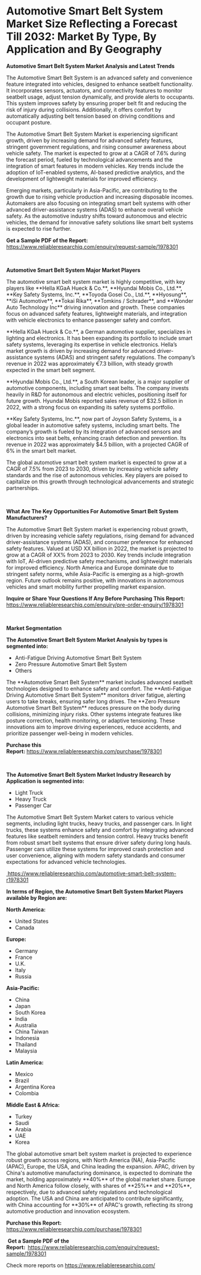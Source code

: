<p><h1>Automotive Smart Belt System Market Size Reflecting a Forecast Till 2032: Market By Type, By Application and By Geography</h1></p><p><strong>Automotive Smart Belt System Market Analysis and Latest Trends</strong></p>
<p><p>The Automotive Smart Belt System is an advanced safety and convenience feature integrated into vehicles, designed to enhance seatbelt functionality. It incorporates sensors, actuators, and connectivity features to monitor seatbelt usage, adjust tension dynamically, and provide alerts to occupants. This system improves safety by ensuring proper belt fit and reducing the risk of injury during collisions. Additionally, it offers comfort by automatically adjusting belt tension based on driving conditions and occupant posture.</p><p>The Automotive Smart Belt System Market is experiencing significant growth, driven by increasing demand for advanced safety features, stringent government regulations, and rising consumer awareness about vehicle safety. The market is expected to grow at a CAGR of 7.6% during the forecast period, fueled by technological advancements and the integration of smart features in modern vehicles. Key trends include the adoption of IoT-enabled systems, AI-based predictive analytics, and the development of lightweight materials for improved efficiency.</p><p>Emerging markets, particularly in Asia-Pacific, are contributing to the growth due to rising vehicle production and increasing disposable incomes. Automakers are also focusing on integrating smart belt systems with other advanced driver-assistance systems (ADAS) to enhance overall vehicle safety. As the automotive industry shifts toward autonomous and electric vehicles, the demand for innovative safety solutions like smart belt systems is expected to rise further.</p></p>
<p><strong>Get a Sample PDF of the Report:&nbsp;</strong> <a href="https://www.reliableresearchiq.com/enquiry/request-sample/1978301?utm_campaign=1087&utm_medium=2&utm_source=Github&utm_content=ia&utm_term=24012025&utm_id=automotive-smart-belt-system">https://www.reliableresearchiq.com/enquiry/request-sample/1978301</a></p>
<p>&nbsp;</p>
<p><strong>Automotive Smart Belt System Major Market Players</strong></p>
<p><p>The automotive smart belt system market is highly competitive, with key players like **Hella KGaA Hueck & Co.**, **Hyundai Mobis Co., Ltd.**, **Key Safety Systems, Inc.**, **Toyoda Gosei Co., Ltd.**, **Hyosung**, **iSi Automotive**, **Tokai Rika**, **Tomkins / Schrader**, and **Wonder Auto Technology Inc** driving innovation and growth. These companies focus on advanced safety features, lightweight materials, and integration with vehicle electronics to enhance passenger safety and comfort.</p><p>**Hella KGaA Hueck & Co.**, a German automotive supplier, specializes in lighting and electronics. It has been expanding its portfolio to include smart safety systems, leveraging its expertise in vehicle electronics. Hella’s market growth is driven by increasing demand for advanced driver-assistance systems (ADAS) and stringent safety regulations. The company’s revenue in 2022 was approximately €7.3 billion, with steady growth expected in the smart belt segment.</p><p>**Hyundai Mobis Co., Ltd.**, a South Korean leader, is a major supplier of automotive components, including smart seat belts. The company invests heavily in R&D for autonomous and electric vehicles, positioning itself for future growth. Hyundai Mobis reported sales revenue of $32.5 billion in 2022, with a strong focus on expanding its safety systems portfolio.</p><p>**Key Safety Systems, Inc.**, now part of Joyson Safety Systems, is a global leader in automotive safety systems, including smart belts. The company’s growth is fueled by its integration of advanced sensors and electronics into seat belts, enhancing crash detection and prevention. Its revenue in 2022 was approximately $4.5 billion, with a projected CAGR of 6% in the smart belt market.</p><p>The global automotive smart belt system market is expected to grow at a CAGR of 7.5% from 2023 to 2030, driven by increasing vehicle safety standards and the rise of autonomous vehicles. Key players are poised to capitalize on this growth through technological advancements and strategic partnerships.</p></p>
<p>&nbsp;</p>
<p><strong>What Are The Key Opportunities For Automotive Smart Belt System Manufacturers?</strong></p>
<p><p>The Automotive Smart Belt System market is experiencing robust growth, driven by increasing vehicle safety regulations, rising demand for advanced driver-assistance systems (ADAS), and consumer preference for enhanced safety features. Valued at USD XX billion in 2022, the market is projected to grow at a CAGR of XX% from 2023 to 2030. Key trends include integration with IoT, AI-driven predictive safety mechanisms, and lightweight materials for improved efficiency. North America and Europe dominate due to stringent safety norms, while Asia-Pacific is emerging as a high-growth region. Future outlook remains positive, with innovations in autonomous vehicles and smart mobility further propelling market expansion.</p></p>
<p><strong>Inquire or Share Your Questions If Any Before Purchasing This Report:</strong> <a href="https://www.reliableresearchiq.com/enquiry/pre-order-enquiry/1978301?utm_campaign=1087&utm_medium=2&utm_source=Github&utm_content=ia&utm_term=24012025&utm_id=automotive-smart-belt-system">https://www.reliableresearchiq.com/enquiry/pre-order-enquiry/1978301</a></p>
<p>&nbsp;</p>
<p><strong>Market Segmentation</strong></p>
<p><strong>The Automotive Smart Belt System Market Analysis by types is segmented into:</strong></p>
<p><ul><li>Anti-Fatigue Driving Automotive Smart Belt System</li><li>Zero Pressure Automotive Smart Belt System</li><li>Others</li></ul></p>
<p><p>The **Automotive Smart Belt System** market includes advanced seatbelt technologies designed to enhance safety and comfort. The **Anti-Fatigue Driving Automotive Smart Belt System** monitors driver fatigue, alerting users to take breaks, ensuring safer long drives. The **Zero Pressure Automotive Smart Belt System** reduces pressure on the body during collisions, minimizing injury risks. Other systems integrate features like posture correction, health monitoring, or adaptive tensioning. These innovations aim to improve driving experiences, reduce accidents, and prioritize passenger well-being in modern vehicles.</p></p>
<p><strong>Purchase this Report:&nbsp;</strong><a href="https://www.reliableresearchiq.com/purchase/1978301?utm_campaign=1087&utm_medium=2&utm_source=Github&utm_content=ia&utm_term=24012025&utm_id=automotive-smart-belt-system">https://www.reliableresearchiq.com/purchase/1978301</a></p>
<p>&nbsp;</p>
<p><strong>The Automotive Smart Belt System Market Industry Research by Application is segmented into:</strong></p>
<p><ul><li>Light Truck</li><li>Heavy Truck</li><li>Passenger Car</li></ul></p>
<p><p>The Automotive Smart Belt System Market caters to various vehicle segments, including light trucks, heavy trucks, and passenger cars. In light trucks, these systems enhance safety and comfort by integrating advanced features like seatbelt reminders and tension control. Heavy trucks benefit from robust smart belt systems that ensure driver safety during long hauls. Passenger cars utilize these systems for improved crash protection and user convenience, aligning with modern safety standards and consumer expectations for advanced vehicle technologies.</p></p>
<p><a href="https://www.reliableresearchiq.com/automotive-smart-belt-system-r1978301?utm_campaign=1087&utm_medium=2&utm_source=Github&utm_content=ia&utm_term=24012025&utm_id=automotive-smart-belt-system">&nbsp;https://www.reliableresearchiq.com/automotive-smart-belt-system-r1978301</a></p>
<p><strong>In terms of Region, the Automotive Smart Belt System Market Players available by Region are:</strong></p>
<p>
    <p> <strong> North America: </strong>
        <ul>
            <li>United States</li>
            <li>Canada</li>
        </ul>
        </p> 
    <p> <strong> Europe: </strong>
        <ul>
            <li>Germany</li>
            <li>France</li>
            <li>U.K.</li>
            <li>Italy</li>
            <li>Russia</li>
        </ul>
        </p> 
    <p> <strong> Asia-Pacific: </strong>
        <ul>
            <li>China</li>
            <li>Japan</li>
            <li>South Korea</li>
            <li>India</li>
            <li>Australia</li>
            <li>China Taiwan</li>
            <li>Indonesia</li>
            <li>Thailand</li>
            <li>Malaysia</li>
        </ul>
        </p> 
    <p> <strong> Latin America: </strong>
        <ul>
            <li>Mexico</li>
            <li>Brazil</li>
            <li>Argentina Korea</li>
            <li>Colombia</li>
        </ul>
        </p> 
    <p> <strong> Middle East & Africa: </strong>
        <ul>
            <li>Turkey</li>
            <li>Saudi</li>
            <li>Arabia</li>
            <li>UAE</li>
            <li>Korea</li>
        </ul>
    </p>
    </p>
<p><p>The global automotive smart belt system market is projected to experience robust growth across regions, with North America (NA), Asia-Pacific (APAC), Europe, the USA, and China leading the expansion. APAC, driven by China's automotive manufacturing dominance, is expected to dominate the market, holding approximately **40%** of the global market share. Europe and North America follow closely, with shares of **25%** and **20%**, respectively, due to advanced safety regulations and technological adoption. The USA and China are anticipated to contribute significantly, with China accounting for **30%** of APAC's growth, reflecting its strong automotive production and innovation ecosystem.</p></p>
<p><strong>Purchase this Report: </strong><a href="https://www.reliableresearchiq.com/purchase/1978301?utm_campaign=1087&utm_medium=2&utm_source=Github&utm_content=ia&utm_term=24012025&utm_id=automotive-smart-belt-system">https://www.reliableresearchiq.com/purchase/1978301</a></p>
<p>&nbsp;<strong>Get a Sample PDF of the Report:&nbsp;&nbsp;</strong><a href="https://www.reliableresearchiq.com/enquiry/request-sample/1978301?utm_campaign=1087&utm_medium=2&utm_source=Github&utm_content=ia&utm_term=24012025&utm_id=automotive-smart-belt-system">https://www.reliableresearchiq.com/enquiry/request-sample/1978301</a></p>
<p><strong></strong></p>
<p>Check more reports on <a href="https://www.reliableresearchiq.com/?utm_campaign=1087&utm_medium=2&utm_source=Github&utm_content=ia&utm_term=24012025&utm_id=automotive-smart-belt-system">https://www.reliableresearchiq.com/</a></p>